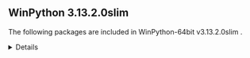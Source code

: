 ## WinPython 3.13.2.0slim

The following packages are included in WinPython-64bit v3.13.2.0slim .

<details>

### Tools

Name | Version | Description
-----|---------|------------


### Python packages

Name | Version | Description
-----|---------|------------
[Python](http://www.python.org/) | 3.13.2 | Python programming language with standard library
[absl_py](https://pypi.org/project/absl_py) | 2.0.0 | Abseil Python Common Libraries, see https://github.com/abseil/abseil-py.
[adbc_driver_manager](https://pypi.org/project/adbc_driver_manager) | 1.3.0 | A generic entrypoint for ADBC drivers.
[aiofiles](https://pypi.org/project/aiofiles) | 23.2.1 | File support for asyncio.
[aiohappyeyeballs](https://pypi.org/project/aiohappyeyeballs) | 2.4.4 | Happy Eyeballs for asyncio
[aiohttp](https://pypi.org/project/aiohttp) | 3.11.11 | Async http client/server framework (asyncio)
[aiosignal](https://pypi.org/project/aiosignal) | 1.3.1 | aiosignal: a list of registered asynchronous callbacks
[aiosqlite](https://pypi.org/project/aiosqlite) | 0.20.0 | asyncio bridge to the standard sqlite3 module
[alabaster](https://pypi.org/project/alabaster) | 0.7.16 | A light, configurable Sphinx theme
[alembic](https://pypi.org/project/alembic) | 1.13.1 | A database migration tool for SQLAlchemy.
[altair](https://pypi.org/project/altair) | 5.5.0 | Vega-Altair: A declarative statistical visualization library for Python.
[aniso8601](https://pypi.org/project/aniso8601) | 9.0.1 | A library for parsing ISO 8601 strings.
[annotated_types](https://pypi.org/project/annotated_types) | 0.6.0 | Reusable constraint types to use with typing.Annotated
[ansicolors](https://pypi.org/project/ansicolors) | 1.1.8 | ANSI colors for Python
[anthropic](https://pypi.org/project/anthropic) | 0.42.0 | The official Python library for the anthropic API
[anyio](https://pypi.org/project/anyio) | 4.7.0 | High level compatibility layer for multiple asynchronous event loop implementations
[anywidget](https://pypi.org/project/anywidget) | 0.9.12 | custom jupyter widgets made easy
[appdirs](https://pypi.org/project/appdirs) | 1.4.4 | A small Python module for determining appropriate platform-specific dirs, e.g. a "user data dir".
[argon2_cffi](https://pypi.org/project/argon2_cffi) | 23.1.0 | Argon2 for Python
[argon2_cffi_bindings](https://pypi.org/project/argon2_cffi_bindings) | 21.2.0 | Low-level CFFI bindings for Argon2
[array_api_compat](https://pypi.org/project/array_api_compat) | 1.10.0 | A wrapper around NumPy and other array libraries to make them compatible with the Array API standard
[arrow](https://pypi.org/project/arrow) | 1.3.0 | Better dates & times for Python
[asgi_csrf](https://pypi.org/project/asgi_csrf) | 0.9 | ASGI middleware for protecting against CSRF attacks
[asgiref](https://pypi.org/project/asgiref) | 3.8.1 | ASGI specs, helper code, and adapters
[asn1crypto](https://pypi.org/project/asn1crypto) | 1.5.1 | Fast ASN.1 parser and serializer with definitions for private keys, public keys, certificates, CRL, OCSP, CMS, PKCS#3, PKCS#7, PKCS#8, PKCS#12, 
[asteval](https://pypi.org/project/asteval) | 0.9.31 | Safe, minimalistic evaluator of python expression using ast module
[astroid](https://pypi.org/project/astroid) | 3.1.0 | An abstract syntax tree for Python with inference support.
[astropy](https://pypi.org/project/astropy) | 6.1.6 | Astronomy and astrophysics core library
[astropy_iers_data](https://pypi.org/project/astropy_iers_data) | 0.2024.12.23.0.33.24 | IERS Earth Rotation and Leap Second tables for the astropy core package
[asttokens](https://pypi.org/project/asttokens) | 2.4.1 | Annotate AST trees with source code positions
[async_lru](https://pypi.org/project/async_lru) | 2.0.4 | Simple LRU cache for asyncio
[atomicwrites](https://pypi.org/project/atomicwrites) | 1.4.0 | Atomic file writes.
[attrs](https://pypi.org/project/attrs) | 23.2.0 | Classes Without Boilerplate
[autopep8](https://pypi.org/project/autopep8) | 2.0.4 | A tool that automatically formats Python code to conform to the PEP 8 style guide
[azure_core](https://pypi.org/project/azure_core) | 1.30.2 | Microsoft Azure Core Library for Python
[azure_cosmos](https://pypi.org/project/azure_cosmos) | 4.7.0 | Microsoft Azure Cosmos Client Library for Python
[azure_identity](https://pypi.org/project/azure_identity) | 1.16.1 | Microsoft Azure Identity Library for Python
[babel](https://pypi.org/project/babel) | 2.16.0 | Internationalization utilities
[baresql](https://pypi.org/project/baresql) | 1.0.0 | playing SQL directly on Python datas
[bcrypt](https://pypi.org/project/bcrypt) | 4.0.1 | Modern password hashing for your software and your servers
[beautifulsoup4](https://pypi.org/project/beautifulsoup4) | 4.12.2 | Screen-scraping library
[binaryornot](https://pypi.org/project/binaryornot) | 0.4.4 | Ultra-lightweight pure Python package to check if a file is binary or text.
[black](https://pypi.org/project/black) | 24.10.0 | The uncompromising code formatter.
[bleach](https://pypi.org/project/bleach) | 6.1.0 | An easy safelist-based HTML-sanitizing tool.
[blinker](https://pypi.org/project/blinker) | 1.9.0 | Fast, simple object-to-object and broadcast signaling
[bokeh](https://pypi.org/project/bokeh) | 3.6.3 | Interactive plots and applications in the browser from Python
[branca](https://pypi.org/project/branca) | 0.8.0 | Generate complex HTML+JS pages with Python
[brotli](https://pypi.org/project/brotli) | 1.1.0 | Python bindings for the Brotli compression library
[build](https://pypi.org/project/build) | 1.2.2.post1 | A simple, correct Python build frontend
[cachetools](https://pypi.org/project/cachetools) | 5.4.0 | Extensible memoizing collections and decorators
[certifi](https://pypi.org/project/certifi) | 2024.6.2 | Python package for providing Mozilla's CA Bundle.
[cffi](https://pypi.org/project/cffi) | 1.17.1 | Foreign Function Interface for Python calling C code.
[chardet](https://pypi.org/project/chardet) | 5.2.0 | Universal encoding detector for Python 3
[charset_normalizer](https://pypi.org/project/charset_normalizer) | 3.4.0 | The Real First Universal Charset Detector. Open, modern and actively maintained alternative to Chardet.
[clarabel](https://pypi.org/project/clarabel) | 0.10.0 | Clarabel Conic Interior Point Solver for Rust / Python
[click](https://pypi.org/project/click) | 8.1.7 | Composable command line interface toolkit
[click_default_group](https://pypi.org/project/click_default_group) | 1.2.4 | click_default_group
[cloudpickle](https://pypi.org/project/cloudpickle) | 3.0.0 | Pickler class to extend the standard pickle.Pickler functionality
[cohere](https://pypi.org/project/cohere) | 5.13.12 | 
[colorama](https://pypi.org/project/colorama) | 0.4.6 | Cross-platform colored terminal text.
[colorcet](https://pypi.org/project/colorcet) | 3.1.0 | Collection of perceptually uniform colormaps
[colorlog](https://pypi.org/project/colorlog) | 6.8.2 | Add colours to the output of Python's logging module.
[comm](https://pypi.org/project/comm) | 0.2.2 | Jupyter Python Comm implementation, for usage in ipykernel, xeus-python etc.
[contourpy](https://pypi.org/project/contourpy) | 1.3.1 | Python library for calculating contours of 2D quadrilateral grids
[cookiecutter](https://pypi.org/project/cookiecutter) | 2.6.0 | A command-line utility that creates projects from project templates, e.g
[cryptography](https://pypi.org/project/cryptography) | 44.0.0 | cryptography is a package which provides cryptographic recipes and primitives to Python developers.
[cvxopt](https://pypi.org/project/cvxopt) | 1.3.2 | Convex optimization package
[cvxpy](https://pypi.org/project/cvxpy) | 1.6.0 | A domain-specific language for modeling convex optimization problems in Python.
[cycler](https://pypi.org/project/cycler) | 0.12.1 | Composable style cycles
[cython](https://pypi.org/project/cython) | 3.0.11 | The Cython compiler for writing C extensions in the Python language.
[cytoolz](https://pypi.org/project/cytoolz) | 1.0.1 | Cython implementation of Toolz: High performance functional utilities
[dask](https://pypi.org/project/dask) | 2024.12.1 | Parallel PyData with Task Scheduling
[dask_expr](https://pypi.org/project/dask_expr) | 1.1.21 | High Level Expressions for Dask 
[datasette](https://pypi.org/project/datasette) | 0.64.8 | An open source multi-tool for exploring and publishing data
[datasette_graphql](https://pypi.org/project/datasette_graphql) | 2.2 | Datasette plugin providing an automatic GraphQL API for your SQLite databases
[datashader](https://pypi.org/project/datashader) | 0.16.3 | Data visualization toolchain based on aggregating into a grid
[deap](https://pypi.org/project/deap) | 1.4.2 | Distributed Evolutionary Algorithms in Python
[debugpy](https://pypi.org/project/debugpy) | 1.8.0 | An implementation of the Debug Adapter Protocol for Python
[decorator](https://pypi.org/project/decorator) | 5.1.1 | Decorators for Humans
[defusedxml](https://pypi.org/project/defusedxml) | 0.7.1 | XML bomb protection for Python stdlib modules
[diff_match_patch](https://pypi.org/project/diff_match_patch) | 20230430 | Diff Match and Patch
[dill](https://pypi.org/project/dill) | 0.3.9 | serialize all of Python
[distributed](https://pypi.org/project/distributed) | 2024.12.1 | Distributed scheduler for Dask
[distro](https://pypi.org/project/distro) | 1.8.0 | Distro - an OS platform information API
[django](https://pypi.org/project/django) | 5.0.7 | A high-level Python web framework that encourages rapid development and clean, pragmatic design.
[dnspython](https://pypi.org/project/dnspython) | 2.6.1 | DNS toolkit
[docstring_to_markdown](https://pypi.org/project/docstring_to_markdown) | 0.13 | On the fly conversion of Python docstrings to markdown
[docutils](https://pypi.org/project/docutils) | 0.21.2 | Docutils -- Python Documentation Utilities
[duckdb](https://pypi.org/project/duckdb) | 1.2.0 | DuckDB in-process database
[entrypoints](https://pypi.org/project/entrypoints) | 0.4 | Discover and load entry points from installed packages.
[et_xmlfile](https://pypi.org/project/et_xmlfile) | 1.1.0 | An implementation of lxml.xmlfile for the standard library
[eval_type_backport](https://pypi.org/project/eval_type_backport) | 0.2.2 | Like `typing._eval_type`, but lets older Python versions use newer typing features.
[executing](https://pypi.org/project/executing) | 2.0.1 | Get the currently executing AST node of a frame, and other information
[faker](https://pypi.org/project/faker) | 33.3.1 | Faker is a Python package that generates fake data for you.
[fast_histogram](https://pypi.org/project/fast_histogram) | 0.14 | Fast simple 1D and 2D histograms
[fastapi](https://pypi.org/project/fastapi) | 0.115.6 | FastAPI framework, high performance, easy to learn, fast to code, ready for production
[fastavro](https://pypi.org/project/fastavro) | 1.10.0 | Fast read/write of AVRO files
[fastjsonschema](https://pypi.org/project/fastjsonschema) | 2.18.0 | Fastest Python implementation of JSON schema
[filelock](https://pypi.org/project/filelock) | 3.14.0 | A platform independent file lock.
[flake8](https://pypi.org/project/flake8) | 7.1.1 | the modular source code checker: pep8 pyflakes and co
[flask](https://pypi.org/project/flask) | 3.1.0 | A simple framework for building complex web applications.
[flit](https://pypi.org/project/flit) | 3.10.1 | A simple packaging tool for simple packages.
[flit_core](https://pypi.org/project/flit_core) | 3.10.1 | Distribution-building parts of Flit. See flit package for more information
[folium](https://pypi.org/project/folium) | 0.18.0 | Make beautiful maps with Leaflet.js & Python
[fonttools](https://pypi.org/project/fonttools) | 4.55.3 | Tools to manipulate font files
[fqdn](https://pypi.org/project/fqdn) | 1.5.1 | Validates fully-qualified domain names against RFC 1123, so that they are acceptable to modern bowsers
[frozenlist](https://pypi.org/project/frozenlist) | 1.5.0 | A list-like structure which implements collections.abc.MutableSequence
[fsspec](https://pypi.org/project/fsspec) | 2024.6.1 | File-system specification
[fuzzywuzzy](https://pypi.org/project/fuzzywuzzy) | 0.18.0 | Fuzzy string matching in python
[geographiclib](https://pypi.org/project/geographiclib) | 2.0 | The geodesic routines from GeographicLib
[geopandas](https://pypi.org/project/geopandas) | 1.0.1 | Geographic pandas extensions
[geopy](https://pypi.org/project/geopy) | 2.4.1 | Python Geocoding Toolbox
[gitdb](https://pypi.org/project/gitdb) | 4.0.10 | Git Object Database
[gitpython](https://pypi.org/project/gitpython) | 3.1.32 | GitPython is a Python library used to interact with Git repositories
[google_auth](https://pypi.org/project/google_auth) | 2.37.0 | Google Authentication Library
[graphene](https://pypi.org/project/graphene) | 3.3 | GraphQL Framework for Python
[graphql_core](https://pypi.org/project/graphql_core) | 3.2.3 | GraphQL implementation for Python, a port of GraphQL.js, the JavaScript reference implementation for GraphQL.
[graphql_relay](https://pypi.org/project/graphql_relay) | 3.2.0 | Relay library for graphql-core
[greenlet](https://pypi.org/project/greenlet) | 3.1.1 | Lightweight in-process concurrent programming
[griffe](https://pypi.org/project/griffe) | 1.5.5 | Signatures for entire Python programs
[groq](https://pypi.org/project/groq) | 0.13.1 | The official Python library for the groq API
[guidata](https://pypi.org/project/guidata) | 3.7.1 | Automatic GUI generation for easy dataset editing and display
[h11](https://pypi.org/project/h11) | 0.14.0 | A pure-Python, bring-your-own-I/O implementation of HTTP/1.1
[h2](https://pypi.org/project/h2) | 4.1.0 | HTTP/2 State-Machine based protocol implementation
[h5py](https://pypi.org/project/h5py) | 3.12.1 | Read and write HDF5 files from Python
[hatchling](https://pypi.org/project/hatchling) | 1.27.0 | Modern, extensible Python build backend
[holoviews](https://pypi.org/project/holoviews) | 1.20.0 | A high-level plotting API for the PyData ecosystem built on HoloViews.
[hpack](https://pypi.org/project/hpack) | 4.0.0 | Pure-Python HPACK header compression
[html5lib](https://pypi.org/project/html5lib) | 1.1 | HTML parser based on the WHATWG HTML specification
[httpcore](https://pypi.org/project/httpcore) | 1.0.5 | A minimal low-level HTTP client.
[httpie](https://pypi.org/project/httpie) | 3.2.4 | HTTPie: modern, user-friendly command-line HTTP client for the API era.
[httpx](https://pypi.org/project/httpx) | 0.27.2 | The next generation HTTP client.
[httpx_sse](https://pypi.org/project/httpx_sse) | 0.4.0 | Consume Server-Sent Event (SSE) messages with HTTPX.
[huggingface_hub](https://pypi.org/project/huggingface_hub) | 0.28.1 | Client library to download and publish models, datasets and other repos on the huggingface.co hub
[hupper](https://pypi.org/project/hupper) | 1.12 | Integrated process monitor for developing and reloading daemons.
[hvplot](https://pypi.org/project/hvplot) | 0.11.2 | A high-level plotting API for the PyData ecosystem built on HoloViews.
[hypercorn](https://pypi.org/project/hypercorn) | 0.16.0 | A ASGI Server based on Hyper libraries and inspired by Gunicorn
[hyperframe](https://pypi.org/project/hyperframe) | 6.0.1 | HTTP/2 framing layer for Python
[hypothesis](https://pypi.org/project/hypothesis) | 6.122.3 | A library for property-based testing
[idna](https://pypi.org/project/idna) | 3.7 | Internationalized Domain Names in Applications (IDNA)
[imageio](https://pypi.org/project/imageio) | 2.33.1 | Library for reading and writing a wide range of image, video, scientific, and volumetric data formats.
[imagesize](https://pypi.org/project/imagesize) | 1.4.1 | Getting image size from png/jpeg/jpeg2000/gif file
[imbalanced_learn](https://pypi.org/project/imbalanced_learn) | 0.13.0 | Toolbox for imbalanced dataset in machine learning
[importlib_metadata](https://pypi.org/project/importlib_metadata) | 7.1.0 | Read metadata from Python packages
[inflection](https://pypi.org/project/inflection) | 0.5.1 | A port of Ruby on Rails inflector to Python
[iniconfig](https://pypi.org/project/iniconfig) | 2.0.0 | brain-dead simple config-ini parsing
[intervaltree](https://pypi.org/project/intervaltree) | 3.0.2 | Editable interval tree data structure for Python 2 and 3
[ipycanvas](https://pypi.org/project/ipycanvas) | 0.13.3 | Interactive widgets library exposing the browser's Canvas API
[ipykernel](https://pypi.org/project/ipykernel) | 6.29.5 | IPython Kernel for Jupyter
[ipyleaflet](https://pypi.org/project/ipyleaflet) | 0.19.2 | A Jupyter widget for dynamic Leaflet maps
[ipympl](https://pypi.org/project/ipympl) | 0.9.6 | Matplotlib Jupyter Extension
[ipython](https://pypi.org/project/ipython) | 8.32.0 | IPython: Productive Interactive Computing
[ipython_genutils](https://pypi.org/project/ipython_genutils) | 0.2.0 | Vestigial utilities from IPython
[ipython_sql](https://pypi.org/project/ipython_sql) | 0.5.0 | RDBMS access via IPython
[ipywidgets](https://pypi.org/project/ipywidgets) | 8.1.5 | Jupyter interactive widgets
[isoduration](https://pypi.org/project/isoduration) | 20.11.0 | Operations with ISO 8601 durations
[isort](https://pypi.org/project/isort) | 5.13.2 | A Python utility / library to sort Python imports.
[itsdangerous](https://pypi.org/project/itsdangerous) | 2.2.0 | Safely pass data to untrusted environments and back.
[janus](https://pypi.org/project/janus) | 2.0.0 | Mixed sync-async queue to interoperate between asyncio tasks and classic threads
[jaraco_classes](https://pypi.org/project/jaraco_classes) | 3.4.0 | Utility functions for Python class constructs
[jaraco_context](https://pypi.org/project/jaraco_context) | 6.0.1 | Useful decorators and context managers
[jaraco_functools](https://pypi.org/project/jaraco_functools) | 4.1.0 | Functools like those found in stdlib
[jedi](https://pypi.org/project/jedi) | 0.19.2 | An autocompletion tool for Python that can be used for text editors.
[jellyfish](https://pypi.org/project/jellyfish) | 1.1.3 | Approximate and phonetic matching of strings.
[jinja2](https://pypi.org/project/jinja2) | 3.1.2 | A very fast and expressive template engine.
[jiter](https://pypi.org/project/jiter) | 0.8.2 | Fast iterable JSON parser.
[joblib](https://pypi.org/project/joblib) | 1.4.2 | Lightweight pipelining with Python functions
[json5](https://pypi.org/project/json5) | 0.9.14 | A Python implementation of the JSON5 data format.
[jsonpatch](https://pypi.org/project/jsonpatch) | 1.33 | Apply JSON-Patches (RFC 6902) 
[jsonpath_python](https://pypi.org/project/jsonpath_python) | 1.0.6 | A more powerful JSONPath implementation in modern python
[jsonpointer](https://pypi.org/project/jsonpointer) | 2.4 | Identify specific nodes in a JSON document (RFC 6901) 
[jsonschema](https://pypi.org/project/jsonschema) | 4.19.2 | An implementation of JSON Schema validation for Python
[jsonschema_specifications](https://pypi.org/project/jsonschema_specifications) | 2023.12.1 | The JSON Schema meta-schemas and vocabularies, exposed as a Registry
[julia](https://pypi.org/project/julia) | 0.6.2 | Julia/Python bridge with IPython support.
[jupyter](https://pypi.org/project/jupyter) | 1.1.1 | Jupyter metapackage. Install all the Jupyter components in one go.
[jupyter_bokeh](https://pypi.org/project/jupyter_bokeh) | 4.0.5 | A Jupyter extension for rendering Bokeh content.
[jupyter_client](https://pypi.org/project/jupyter_client) | 8.6.2 | Jupyter protocol implementation and client libraries
[jupyter_console](https://pypi.org/project/jupyter_console) | 6.6.3 | Jupyter terminal console
[jupyter_core](https://pypi.org/project/jupyter_core) | 5.7.2 | Jupyter core package. A base package on which Jupyter projects rely.
[jupyter_events](https://pypi.org/project/jupyter_events) | 0.10.0 | Jupyter Event System library
[jupyter_leaflet](https://pypi.org/project/jupyter_leaflet) | 0.19.2 | ipyleaflet extensions for JupyterLab and Jupyter Notebook
[jupyter_lsp](https://pypi.org/project/jupyter_lsp) | 2.2.5 | Multi-Language Server WebSocket proxy for Jupyter Notebook/Lab server
[jupyter_server](https://pypi.org/project/jupyter_server) | 2.14.2 | The backend—i.e. core services, APIs, and REST endpoints—to Jupyter web applications.
[jupyter_server_terminals](https://pypi.org/project/jupyter_server_terminals) | 0.5.3 | A Jupyter Server Extension Providing Terminals.
[jupyterlab](https://pypi.org/project/jupyterlab) | 4.3.5 | JupyterLab computational environment
[jupyterlab_pygments](https://pypi.org/project/jupyterlab_pygments) | 0.3.0 | Pygments theme using JupyterLab CSS variables
[jupyterlab_server](https://pypi.org/project/jupyterlab_server) | 2.27.3 | A set of server components for JupyterLab and JupyterLab like applications.
[jupyterlab_widgets](https://pypi.org/project/jupyterlab_widgets) | 3.0.13 | Jupyter interactive widgets for JupyterLab
[keras](https://pypi.org/project/keras) | 3.8.0 | Multi-backend Keras
[keyring](https://pypi.org/project/keyring) | 25.6.0 | Store and access your passwords safely.
[kiwisolver](https://pypi.org/project/kiwisolver) | 1.4.8 | A fast implementation of the Cassowary constraint solver
[langchain](https://pypi.org/project/langchain) | 0.3.18 | Building applications with LLMs through composability
[langchain_core](https://pypi.org/project/langchain_core) | 0.3.34 | Building applications with LLMs through composability
[langchain_text_splitters](https://pypi.org/project/langchain_text_splitters) | 0.3.6 | LangChain text splitting utilities
[langsmith](https://pypi.org/project/langsmith) | 0.2.11 | Client library to connect to the LangSmith LLM Tracing and Evaluation Platform.
[lazy_loader](https://pypi.org/project/lazy_loader) | 0.4 | Makes it easy to load subpackages and functions on demand.
[linkify_it_py](https://pypi.org/project/linkify_it_py) | 2.0.2 | Links recognition library with FULL unicode support.
[llvmlite](https://pypi.org/project/llvmlite) | 0.44.0 | lightweight wrapper around basic LLVM functionality
[lmfit](https://pypi.org/project/lmfit) | 1.3.1 | Least-Squares Minimization with Bounds and Constraints
[locket](https://pypi.org/project/locket) | 1.0.0 | File-based locks for Python on Linux and Windows
[logfire_api](https://pypi.org/project/logfire_api) | 3.5.3 | Shim for the Logfire SDK which does nothing unless Logfire is installed
[lxml](https://pypi.org/project/lxml) | 5.3.0 | Powerful and Pythonic XML processing library combining libxml2/libxslt with the ElementTree API.
[mako](https://pypi.org/project/mako) | 1.3.5 | A super-fast templating language that borrows the best ideas from the existing templating languages.
[markdown](https://pypi.org/project/markdown) | 3.5.1 | Python implementation of John Gruber's Markdown.
[markdown_it_py](https://pypi.org/project/markdown_it_py) | 2.2.0 | Python port of markdown-it. Markdown parsing, done right!
[markupsafe](https://pypi.org/project/markupsafe) | 3.0.2 | Safely add untrusted strings to HTML/XML markup.
[matplotlib](https://pypi.org/project/matplotlib) | 3.10.0 | Python plotting package
[matplotlib_inline](https://pypi.org/project/matplotlib_inline) | 0.1.7 | Inline Matplotlib backend for Jupyter
[maturin](https://pypi.org/project/maturin) | 1.8.1 | Build and publish crates with pyo3, cffi and uniffi bindings as well as rust binaries as python packages
[mccabe](https://pypi.org/project/mccabe) | 0.7.0 | McCabe checker, plugin for flake8
[mdit_py_plugins](https://pypi.org/project/mdit_py_plugins) | 0.3.5 | Collection of plugins for markdown-it-py
[mdurl](https://pypi.org/project/mdurl) | 0.1.2 | Markdown URL utilities
[mercantile](https://pypi.org/project/mercantile) | 1.2.1 | Web mercator XYZ tile utilities
[mergedeep](https://pypi.org/project/mergedeep) | 1.3.4 | A deep merge function for 🐍.
[missingno](https://pypi.org/project/missingno) | 0.5.1 | Missing data visualization module for Python.
[mistralai](https://pypi.org/project/mistralai) | 1.2.5 | Python Client SDK for the Mistral AI API.
[mistune](https://pypi.org/project/mistune) | 2.0.5 | A sane Markdown parser with useful plugins and renderers
[mizani](https://pypi.org/project/mizani) | 0.11.4 | Scales for Python
[ml_dtypes](https://pypi.org/project/ml_dtypes) | 0.5.0 | 
[mlxtend](https://pypi.org/project/mlxtend) | 0.23.3 | Machine Learning Library Extensions
[more_itertools](https://pypi.org/project/more_itertools) | 10.2.0 | More routines for operating on iterables, beyond itertools
[mpl_scatter_density](https://pypi.org/project/mpl_scatter_density) | 0.7 | Matplotlib helpers to make density scatter plots
[mpld3](https://pypi.org/project/mpld3) | 0.5.8 | D3 Viewer for Matplotlib
[mpmath](https://pypi.org/project/mpmath) | 1.3.0 | Python library for arbitrary-precision floating-point arithmetic
[msal](https://pypi.org/project/msal) | 1.30.0 | The Microsoft Authentication Library (MSAL) for Python library enables your app to access the Microsoft Cloud by supporting authentication of us
[msal_extensions](https://pypi.org/project/msal_extensions) | 1.2.0 | Microsoft Authentication Library extensions (MSAL EX) provides a persistence API that can save your data on disk, encrypted on Windows, macOS an
[msgpack](https://pypi.org/project/msgpack) | 1.1.0 | MessagePack serializer
[multidict](https://pypi.org/project/multidict) | 6.1.0 | multidict implementation
[multipledispatch](https://pypi.org/project/multipledispatch) | 1.0.0 | Multiple dispatch
[mutagen](https://pypi.org/project/mutagen) | 1.47.0 | read and write audio tags for many formats
[mypy](https://pypi.org/project/mypy) | 1.14.0 | Optional static typing for Python
[mypy_extensions](https://pypi.org/project/mypy_extensions) | 1.0.0 | Type system extensions for programs checked with the mypy type checker.
[mysql_connector_python](https://pypi.org/project/mysql_connector_python) | 8.0.21 | MySQL driver written in Python
[namex](https://pypi.org/project/namex) | 0.0.8 | A simple utility to separate the implementation of your Python package and its public API surface.
[narwhals](https://pypi.org/project/narwhals) | 1.21.1 | Extremely lightweight compatibility layer between dataframe libraries
[nbclient](https://pypi.org/project/nbclient) | 0.10.0 | A client library for executing notebooks. Formerly nbconvert's ExecutePreprocessor.
[nbconvert](https://pypi.org/project/nbconvert) | 7.16.1 | Converting Jupyter Notebooks (.ipynb files) to other formats
[nbformat](https://pypi.org/project/nbformat) | 5.10.4 | The Jupyter Notebook format
[nest_asyncio](https://pypi.org/project/nest_asyncio) | 1.6.0 | Patch asyncio to allow nested event loops
[networkx](https://pypi.org/project/networkx) | 3.4.2 | Python package for creating and manipulating graphs and networks
[nh3](https://pypi.org/project/nh3) | 0.2.18 | Python bindings to the ammonia HTML sanitization library.
[nltk](https://pypi.org/project/nltk) | 3.9.1 | Natural Language Toolkit
[notebook](https://pypi.org/project/notebook) | 7.3.1 | Jupyter Notebook - A web-based notebook environment for interactive computing
[notebook_shim](https://pypi.org/project/notebook_shim) | 0.2.4 | A shim layer for notebook traits and config
[numba](https://pypi.org/project/numba) | 0.61.0 | compiling Python code using LLVM
[numpy](https://pypi.org/project/numpy) | 2.1.3 | Fundamental package for array computing in Python
[numpydoc](https://pypi.org/project/numpydoc) | 1.6.0 | Sphinx extension to support docstrings in Numpy format
[openai](https://pypi.org/project/openai) | 1.61.1 | The official Python library for the openai API
[opencv_python](https://pypi.org/project/opencv_python) | 4.10.0.84 | Wrapper package for OpenCV python bindings.
[openpyxl](https://pypi.org/project/openpyxl) | 3.1.2 | A Python library to read/write Excel 2010 xlsx/xlsm files
[optree](https://pypi.org/project/optree) | 0.13.1 | Optimized PyTree Utilities.
[optuna](https://pypi.org/project/optuna) | 3.6.1 | A hyperparameter optimization framework
[orjson](https://pypi.org/project/orjson) | 3.10.12 | Fast, correct Python JSON library supporting dataclasses, datetimes, and numpy
[osqp](https://pypi.org/project/osqp) | 0.6.7.post3 | OSQP: The Operator Splitting QP Solver
[outcome](https://pypi.org/project/outcome) | 1.3.0.post0 | Capture the outcome of Python function calls.
[overrides](https://pypi.org/project/overrides) | 7.7.0 | A decorator to automatically detect mismatch when overriding a method.
[packaging](https://pypi.org/project/packaging) | 24.2 | Core utilities for Python packages
[pandas](https://pypi.org/project/pandas) | 2.2.3 | Powerful data structures for data analysis, time series, and statistics
[pandocfilters](https://pypi.org/project/pandocfilters) | 1.5.0 | Utilities for writing pandoc filters in python
[panel](https://pypi.org/project/panel) | 1.6.0 | The powerful data exploration & web app framework for Python.
[papermill](https://pypi.org/project/papermill) | 2.6.0 | Parameterize and run Jupyter and nteract Notebooks
[param](https://pypi.org/project/param) | 2.1.1 | Make your Python code clearer and more reliable by declaring Parameters.
[paramiko](https://pypi.org/project/paramiko) | 2.8.0 | SSH2 protocol library
[parso](https://pypi.org/project/parso) | 0.8.4 | A Python Parser
[partd](https://pypi.org/project/partd) | 1.4.0 | Appendable key-value storage
[pathspec](https://pypi.org/project/pathspec) | 0.11.0 | Utility library for gitignore style pattern matching of file paths.
[patsy](https://pypi.org/project/patsy) | 0.5.6 | A Python package for describing statistical models and for building design matrices.
[pep8](https://pypi.org/project/pep8) | 1.7.1 | Python style guide checker
[pexpect](https://pypi.org/project/pexpect) | 4.8.0 | Pexpect allows easy control of interactive console applications.
[pg8000](https://pypi.org/project/pg8000) | 1.23.0 | PostgreSQL interface library
[pickleshare](https://pypi.org/project/pickleshare) | 0.7.5 | Tiny 'shelve'-like database with concurrency support
[pillow](https://pypi.org/project/pillow) | 11.1.0 | Python Imaging Library (Fork)
[pint](https://pypi.org/project/pint) | 0.23 | Physical quantities module
[pip](https://pypi.org/project/pip) | 24.3.1 | The PyPA recommended tool for installing Python packages.
[pkginfo](https://pypi.org/project/pkginfo) | 1.11.2 | Query metadata from sdists / bdists / installed packages.
[platformdirs](https://pypi.org/project/platformdirs) | 4.2.2 | A small Python package for determining appropriate platform-specific dirs, e.g. a `user data dir`.
[plotly](https://pypi.org/project/plotly) | 5.24.1 | An open-source, interactive data visualization library for Python
[plotnine](https://pypi.org/project/plotnine) | 0.13.6 | A Grammar of Graphics for Python
[plotpy](https://pypi.org/project/plotpy) | 2.7.2 | Curve and image plotting tools for Python/Qt applications
[pluggy](https://pypi.org/project/pluggy) | 1.5.0 | plugin and hook calling mechanisms for python
[ply](https://pypi.org/project/ply) | 3.11 | Python Lex & Yacc
[polars](https://pypi.org/project/polars) | 1.22.0 | Blazingly fast DataFrame library
[portalocker](https://pypi.org/project/portalocker) | 2.7.0 | Wraps the portalocker recipe for easy usage
[prettytable](https://pypi.org/project/prettytable) | 3.3.0 | A simple Python library for easily displaying tabular data in a visually appealing ASCII table format
[prince](https://pypi.org/project/prince) | 0.15.0 | Factor analysis in Python: PCA, CA, MCA, MFA, FAMD, GPA
[priority](https://pypi.org/project/priority) | 2.0.0 | A pure-Python implementation of the HTTP/2 priority tree
[prometheus_client](https://pypi.org/project/prometheus_client) | 0.18.0 | Python client for the Prometheus monitoring system.
[prompt_toolkit](https://pypi.org/project/prompt_toolkit) | 3.0.48 | Library for building powerful interactive command lines in Python
[propcache](https://pypi.org/project/propcache) | 0.2.1 | Accelerated property cache
[protobuf](https://pypi.org/project/protobuf) | 5.27.3 | 
[psutil](https://pypi.org/project/psutil) | 5.9.8 | Cross-platform lib for process and system monitoring in Python.
[psygnal](https://pypi.org/project/psygnal) | 0.11.1 | Fast python callback/event system modeled after Qt Signals
[ptpython](https://pypi.org/project/ptpython) | 3.0.29 | Python REPL build on top of prompt_toolkit
[ptyprocess](https://pypi.org/project/ptyprocess) | 0.7.0 | Run a subprocess in a pseudo terminal
[pure_eval](https://pypi.org/project/pure_eval) | 0.2.2 | Safely evaluate AST nodes without side effects
[pyarrow](https://pypi.org/project/pyarrow) | 19.0.0 | Python library for Apache Arrow
[pyasn1](https://pypi.org/project/pyasn1) | 0.4.8 | ASN.1 types and codecs
[pyasn1_modules](https://pypi.org/project/pyasn1_modules) | 0.2.8 | A collection of ASN.1-based protocols modules.
[pybind11](https://pypi.org/project/pybind11) | 2.13.6 | Seamless operability between C++11 and Python
[pycodestyle](https://pypi.org/project/pycodestyle) | 2.12.0 | Python style guide checker
[pycparser](https://pypi.org/project/pycparser) | 2.22 | C parser in Python
[pycryptodomex](https://pypi.org/project/pycryptodomex) | 3.20.0 | Cryptographic library for Python
[pyct](https://pypi.org/project/pyct) | 0.5.0 | Python package common tasks for users (e.g. copy examples, fetch data, ...)
[pydantic](https://pypi.org/project/pydantic) | 2.10.6 | Data validation using Python type hints
[pydantic_ai](https://pypi.org/project/pydantic_ai) | 0.0.24 | Agent Framework / shim to use Pydantic with LLMs
[pydantic_ai_slim](https://pypi.org/project/pydantic_ai_slim) | 0.0.24 | Agent Framework / shim to use Pydantic with LLMs, slim package
[pydantic_core](https://pypi.org/project/pydantic_core) | 2.27.2 | Core functionality for Pydantic validation and serialization
[pydantic_graph](https://pypi.org/project/pydantic_graph) | 0.0.24 | Graph and state machine library
[pydeck](https://pypi.org/project/pydeck) | 0.9.1 | Widget for deck.gl maps
[pydocstyle](https://pypi.org/project/pydocstyle) | 6.3.0 | Python docstring style checker
[pydub](https://pypi.org/project/pydub) | 0.25.1 | Manipulate audio with an simple and easy high level interface
[pyerfa](https://pypi.org/project/pyerfa) | 2.0.1.4 | Python bindings for ERFA
[pyflakes](https://pypi.org/project/pyflakes) | 3.2.0 | passive checker of Python programs
[pygments](https://pypi.org/project/pygments) | 2.19.1 | Pygments is a syntax highlighting package written in Python.
[pyjwt](https://pypi.org/project/pyjwt) | 2.8.0 | JSON Web Token implementation in Python
[pylint](https://pypi.org/project/pylint) | 3.1.0 | python code static checker
[pylint_venv](https://pypi.org/project/pylint_venv) | 3.0.3 | pylint-venv provides a Pylint init-hook to use the same Pylint installation with different virtual environments.
[pyls_spyder](https://pypi.org/project/pyls_spyder) | 0.4.0 | Spyder extensions for the python-lsp-server
[pymongo](https://pypi.org/project/pymongo) | 4.10.1 | Python driver for MongoDB <http://www.mongodb.org>
[pympler](https://pypi.org/project/pympler) | 1.0.1 | A development tool to measure, monitor and analyze the memory behavior of Python objects.
[pynacl](https://pypi.org/project/pynacl) | 1.5.0 | Python binding to the Networking and Cryptography (NaCl) library
[pynndescent](https://pypi.org/project/pynndescent) | 0.5.12 | Nearest Neighbor Descent
[pyodbc](https://pypi.org/project/pyodbc) | 5.2.0 | DB API module for ODBC
[pyogrio](https://pypi.org/project/pyogrio) | 0.10.0 | Vectorized spatial vector file format I/O using GDAL/OGR
[pyomo](https://pypi.org/project/pyomo) | 6.8.2 | Pyomo: Python Optimization Modeling Objects
[pypandoc](https://pypi.org/project/pypandoc) | 1.5 | Thin wrapper for pandoc.
[pyparsing](https://pypi.org/project/pyparsing) | 3.2.1 | pyparsing module - Classes and methods to define and execute parsing grammars
[pypdf](https://pypi.org/project/pypdf) | 5.1.0 | A pure-python PDF library capable of splitting, merging, cropping, and transforming PDF files
[pyproj](https://pypi.org/project/pyproj) | 3.7.0 | Python interface to PROJ (cartographic projections and coordinate transformations library)
[pyproject_hooks](https://pypi.org/project/pyproject_hooks) | 1.1.0 | Wrappers to call pyproject.toml-based build backend hooks.
[pyqt5](https://pypi.org/project/pyqt5) | 5.15.10 | Python bindings for the Qt cross platform application toolkit
[pyqt5_qt5](https://pypi.org/project/pyqt5_qt5) | 5.15.2 | The subset of a Qt installation needed by PyQt5.
[pyqt5_sip](https://pypi.org/project/pyqt5_sip) | 12.16.1 | The sip module support for PyQt5
[pyqtgraph](https://pypi.org/project/pyqtgraph) | 0.13.7 | Scientific Graphics and GUI Library for Python
[pyqtwebengine](https://pypi.org/project/pyqtwebengine) | 5.15.6 | Python bindings for the Qt WebEngine framework
[pyqtwebengine_qt5](https://pypi.org/project/pyqtwebengine_qt5) | 5.15.2 | The subset of a Qt installation needed by PyQtWebEngine.
[pyserial](https://pypi.org/project/pyserial) | 3.5 | Python Serial Port Extension
[pysocks](https://pypi.org/project/pysocks) | 1.7.1 | A Python SOCKS client module. See https://github.com/Anorov/PySocks for more information.
[pyspnego](https://pypi.org/project/pyspnego) | 0.11.2 | Windows Negotiate Authentication Client and Server
[pytest](https://pypi.org/project/pytest) | 8.2.2 | pytest: simple powerful testing with Python
[python_barcode](https://pypi.org/project/python_barcode) | 0.15.1 | Create standard barcodes with Python. No external modules needed. (optional Pillow support included).
[python_dateutil](https://pypi.org/project/python_dateutil) | 2.8.2 | Extensions to the standard Python datetime module
[python_dotenv](https://pypi.org/project/python_dotenv) | 1.0.1 | Read key-value pairs from a .env file and set them as environment variables
[python_json_logger](https://pypi.org/project/python_json_logger) | 2.0.7 | A python library adding a json log formatter
[python_lsp_black](https://pypi.org/project/python_lsp_black) | 2.0.0 | Black plugin for the Python LSP Server
[python_lsp_jsonrpc](https://pypi.org/project/python_lsp_jsonrpc) | 1.1.2 | JSON RPC 2.0 server library
[python_lsp_server](https://pypi.org/project/python_lsp_server) | 1.12.0 | Python Language Server for the Language Server Protocol
[python_multipart](https://pypi.org/project/python_multipart) | 0.0.9 | A streaming multipart parser for Python
[python_slugify](https://pypi.org/project/python_slugify) | 8.0.4 | A Python slugify application that also handles Unicode
[pythonqwt](https://pypi.org/project/pythonqwt) | 0.14.4 | Qt plotting widgets for Python
[pytoolconfig](https://pypi.org/project/pytoolconfig) | 1.3.1 | Python tool configuration
[pytz](https://pypi.org/project/pytz) | 2024.1 | World timezone definitions, modern and historical
[pyusb](https://pypi.org/project/pyusb) | 1.3.1 | Easy USB access for Python
[pyviz_comms](https://pypi.org/project/pyviz_comms) | 3.0.3 | A JupyterLab extension for rendering HoloViz content.
[pywavelets](https://pypi.org/project/pywavelets) | 1.8.0 | PyWavelets, wavelet transform module
[pywin32](https://pypi.org/project/pywin32) | 308 | Python for Window Extensions
[pywin32_ctypes](https://pypi.org/project/pywin32_ctypes) | 0.2.2 | A (partial) reimplementation of pywin32 using ctypes/cffi
[pywinpty](https://pypi.org/project/pywinpty) | 2.0.14 | Pseudo terminal support for Windows from Python.
[pyyaml](https://pypi.org/project/pyyaml) | 6.0.2 | YAML parser and emitter for Python
[pyzmq](https://pypi.org/project/pyzmq) | 26.2.0 | Python bindings for 0MQ
[qdarkstyle](https://pypi.org/project/qdarkstyle) | 3.2.3 | The most complete dark/light style sheet for C++/Python and Qt applications
[qdldl](https://pypi.org/project/qdldl) | 0.1.7.post5 | QDLDL, a free LDL factorization routine.
[qrcode](https://pypi.org/project/qrcode) | 8.0 | QR Code image generator
[qstylizer](https://pypi.org/project/qstylizer) | 0.2.2 | Stylesheet Generator for PyQt{4-5}/PySide{1-2}
[qtawesome](https://pypi.org/project/qtawesome) | 1.3.1 | FontAwesome icons in PyQt and PySide applications
[qtconsole](https://pypi.org/project/qtconsole) | 5.5.2 | Jupyter Qt console
[qtpy](https://pypi.org/project/qtpy) | 2.4.1 | Provides an abstraction layer on top of the various Qt bindings (PyQt5/6 and PySide2/6).
[quantecon](https://pypi.org/project/quantecon) | 0.7.2 | Import the main names to top level.
[quart](https://pypi.org/project/quart) | 0.19.4 | A Python ASGI web microframework with the same API as Flask
[rapidfuzz](https://pypi.org/project/rapidfuzz) | 3.9.6 | rapid fuzzy string matching
[readme_renderer](https://pypi.org/project/readme_renderer) | 44.0 | readme_renderer is a library for rendering readme descriptions for Warehouse
[redis](https://pypi.org/project/redis) | 5.0.8 | Python client for Redis database and key-value store
[referencing](https://pypi.org/project/referencing) | 0.35.1 | JSON Referencing + Python
[regex](https://pypi.org/project/regex) | 2024.11.6 | Alternative regular expression module, to replace re.
[reportlab](https://pypi.org/project/reportlab) | 4.2.5 | The Reportlab Toolkit
[requests](https://pypi.org/project/requests) | 2.32.3 | Python HTTP for Humans.
[requests_ntlm](https://pypi.org/project/requests_ntlm) | 1.3.0 | This package allows for HTTP NTLM authentication using the requests library.
[requests_toolbelt](https://pypi.org/project/requests_toolbelt) | 1.0.0 | A utility belt for advanced users of python-requests
[rfc3339_validator](https://pypi.org/project/rfc3339_validator) | 0.1.4 | A pure python RFC3339 validator
[rfc3986](https://pypi.org/project/rfc3986) | 2.0.0 | Validating URI References per RFC 3986
[rfc3986_validator](https://pypi.org/project/rfc3986_validator) | 0.1.1 | Pure python rfc3986 validator
[rich](https://pypi.org/project/rich) | 13.9.4 | Render rich text, tables, progress bars, syntax highlighting, markdown and more to the terminal
[rope](https://pypi.org/project/rope) | 1.12.0 | a python refactoring library...
[rpds_py](https://pypi.org/project/rpds_py) | 0.22.3 | Python bindings to Rust's persistent data structures (rpds)
[rsa](https://pypi.org/project/rsa) | 4.7.2 | Pure-Python RSA implementation
[rtree](https://pypi.org/project/rtree) | 1.1.0 | R-Tree spatial index for Python GIS
[rx](https://pypi.org/project/rx) | 3.1.1 | Reactive Extensions (Rx) for Python
[scikit_image](https://pypi.org/project/scikit_image) | 0.25.0 | Image processing in Python
[scikit_learn](https://pypi.org/project/scikit_learn) | 1.6.1 | A set of python modules for machine learning and data mining
[scipy](https://pypi.org/project/scipy) | 1.15.1 | Fundamental algorithms for scientific computing in Python
[scramp](https://pypi.org/project/scramp) | 1.4.5 | An implementation of the SCRAM protocol.
[scs](https://pypi.org/project/scs) | 3.2.7.post2 | Splitting conic solver
[seaborn](https://pypi.org/project/seaborn) | 0.13.2 | Statistical data visualization
[send2trash](https://pypi.org/project/send2trash) | 1.8.2 | Send file to trash natively under Mac OS X, Windows and Linux
[setuptools](https://pypi.org/project/setuptools) | 75.6.0 | Easily download, build, install, upgrade, and uninstall Python packages
[shapely](https://pypi.org/project/shapely) | 2.0.6 | Manipulation and analysis of geometric objects
[simplejson](https://pypi.org/project/simplejson) | 3.19.3 | Simple, fast, extensible JSON encoder/decoder for Python
[simpy](https://pypi.org/project/simpy) | 4.0.1 | Event discrete, process based simulation for Python.
[six](https://pypi.org/project/six) | 1.16.0 | Python 2 and 3 compatibility utilities
[sklearn_compat](https://pypi.org/project/sklearn_compat) | 0.1.3 | Ease support for compatible scikit-learn estimators across versions
[smmap](https://pypi.org/project/smmap) | 5.0.0 | A pure Python implementation of a sliding window memory map manager
[sniffio](https://pypi.org/project/sniffio) | 1.3.0 | Sniff out which async library your code is running under
[snowballstemmer](https://pypi.org/project/snowballstemmer) | 2.2.0 | This package provides 29 stemmers for 28 languages generated from Snowball algorithms.
[sortedcontainers](https://pypi.org/project/sortedcontainers) | 2.4.0 | Sorted Containers -- Sorted List, Sorted Dict, Sorted Set
[sounddevice](https://pypi.org/project/sounddevice) | 0.5.1 | Play and Record Sound with Python
[soupsieve](https://pypi.org/project/soupsieve) | 2.6 | A modern CSS selector implementation for Beautiful Soup.
[sphinx](https://pypi.org/project/sphinx) | 7.3.7 | Python documentation generator
[sphinx_rtd_theme](https://pypi.org/project/sphinx_rtd_theme) | 3.0.2 | Read the Docs theme for Sphinx
[sphinxcontrib_applehelp](https://pypi.org/project/sphinxcontrib_applehelp) | 2.0.0 | sphinxcontrib-applehelp is a Sphinx extension which outputs Apple help books
[sphinxcontrib_devhelp](https://pypi.org/project/sphinxcontrib_devhelp) | 2.0.0 | sphinxcontrib-devhelp is a sphinx extension which outputs Devhelp documents
[sphinxcontrib_htmlhelp](https://pypi.org/project/sphinxcontrib_htmlhelp) | 2.1.0 | sphinxcontrib-htmlhelp is a sphinx extension which renders HTML help files
[sphinxcontrib_jquery](https://pypi.org/project/sphinxcontrib_jquery) | 4.1 | Extension to include jQuery on newer Sphinx releases
[sphinxcontrib_jsmath](https://pypi.org/project/sphinxcontrib_jsmath) | 1.0.1 | A sphinx extension which renders display math in HTML via JavaScript
[sphinxcontrib_qthelp](https://pypi.org/project/sphinxcontrib_qthelp) | 2.0.0 | sphinxcontrib-qthelp is a sphinx extension which outputs QtHelp documents
[sphinxcontrib_serializinghtml](https://pypi.org/project/sphinxcontrib_serializinghtml) | 2.0.0 | sphinxcontrib-serializinghtml is a sphinx extension which outputs "serialized" HTML files (json and pickle)
[spyder](https://pypi.org/project/spyder) | 5.5.6 | The Scientific Python Development Environment
[spyder_kernels](https://pypi.org/project/spyder_kernels) | 2.5.2 | Jupyter kernels for Spyder's console
[sqlalchemy](https://pypi.org/project/sqlalchemy) | 2.0.35 | Database Abstraction Library
[sqlite_bro](https://pypi.org/project/sqlite_bro) | 0.13.1 | a graphic SQLite Client in 1 Python file
[sqlite_fts4](https://pypi.org/project/sqlite_fts4) | 1.0.3 | Python functions for working with SQLite FTS4 search
[sqlite_utils](https://pypi.org/project/sqlite_utils) | 3.38 | CLI tool and Python library for manipulating SQLite databases
[sqlparse](https://pypi.org/project/sqlparse) | 0.5.3 | A non-validating SQL parser.
[squarify](https://pypi.org/project/squarify) | 0.4.4 | Pure Python implementation of the squarify treemap layout algorithm
[sspilib](https://pypi.org/project/sspilib) | 0.2.0 | SSPI API bindings for Python
[stack_data](https://pypi.org/project/stack_data) | 0.6.3 | Extract data from python stack frames and tracebacks for informative displays
[starlette](https://pypi.org/project/starlette) | 0.41.3 | The little ASGI library that shines.
[statsmodels](https://pypi.org/project/statsmodels) | 0.14.4 | Statistical computations and models for Python
[streamlit](https://pypi.org/project/streamlit) | 1.41.1 | A faster way to build and share data apps
[streamz](https://pypi.org/project/streamz) | 0.6.3 | Streams
[sympy](https://pypi.org/project/sympy) | 1.13.3 | Computer algebra system (CAS) in Python
[tabulate](https://pypi.org/project/tabulate) | 0.9.0 | Pretty-print tabular data
[tblib](https://pypi.org/project/tblib) | 3.0.0 | Traceback serialization library.
[tenacity](https://pypi.org/project/tenacity) | 9.0.0 | Retry code until it succeeds
[termcolor](https://pypi.org/project/termcolor) | 2.5.0 | ANSI color formatting for output in terminal
[terminado](https://pypi.org/project/terminado) | 0.18.1 | Tornado websocket backend for the Xterm.js Javascript terminal emulator library.
[text_unidecode](https://pypi.org/project/text_unidecode) | 1.3 | The most basic Text::Unidecode port
[textdistance](https://pypi.org/project/textdistance) | 4.6.3 | Compute distance between the two texts.
[thefuzz](https://pypi.org/project/thefuzz) | 0.22.1 | Fuzzy string matching in python
[threadpoolctl](https://pypi.org/project/threadpoolctl) | 3.5.0 | threadpoolctl
[three_merge](https://pypi.org/project/three_merge) | 0.1.1 | Simple library for merging two strings with respect to a base one
[tifffile](https://pypi.org/project/tifffile) | 2025.1.10 | Read and write TIFF files
[tiktoken](https://pypi.org/project/tiktoken) | 0.8.0 | tiktoken is a fast BPE tokeniser for use with OpenAI's models
[tinycss2](https://pypi.org/project/tinycss2) | 1.4.0 | A tiny CSS parser
[tokenizers](https://pypi.org/project/tokenizers) | 0.21.0 | 
[toml](https://pypi.org/project/toml) | 0.10.2 | Python Library for Tom's Obvious, Minimal Language
[tomli](https://pypi.org/project/tomli) | 2.2.1 | A lil' TOML parser
[tomli_w](https://pypi.org/project/tomli_w) | 1.1.0 | A lil' TOML writer
[tomlkit](https://pypi.org/project/tomlkit) | 0.13.2 | Style preserving TOML library
[toolz](https://pypi.org/project/toolz) | 1.0.0 | List processing tools and functional utilities
[tornado](https://pypi.org/project/tornado) | 6.4.2 | Tornado is a Python web framework and asynchronous networking library, originally developed at FriendFeed.
[tqdm](https://pypi.org/project/tqdm) | 4.66.4 | Fast, Extensible Progress Meter
[traitlets](https://pypi.org/project/traitlets) | 5.14.1 | Traitlets Python configuration system
[traittypes](https://pypi.org/project/traittypes) | 0.2.1 | Scipy trait types
[trio](https://pypi.org/project/trio) | 0.28.0 | A friendly Python library for async concurrency and I/O
[trove_classifiers](https://pypi.org/project/trove_classifiers) | 2024.10.21.16 | Canonical source for classifiers on PyPI (pypi.org).
[twine](https://pypi.org/project/twine) | 6.0.1 | Collection of utilities for publishing packages on PyPI
[types_python_dateutil](https://pypi.org/project/types_python_dateutil) | 2.9.0.20240316 | Typing stubs for python-dateutil
[types_requests](https://pypi.org/project/types_requests) | 2.32.0.20241016 | Typing stubs for requests
[typing_extensions](https://pypi.org/project/typing_extensions) | 4.12.2 | Backported and Experimental Type Hints for Python 3.8+
[typing_inspect](https://pypi.org/project/typing_inspect) | 0.9.0 | Runtime inspection utilities for typing module.
[tzdata](https://pypi.org/project/tzdata) | 2024.1 | Provider of IANA time zone data
[tzlocal](https://pypi.org/project/tzlocal) | 5.2 | tzinfo object for the local timezone
[uc_micro_py](https://pypi.org/project/uc_micro_py) | 1.0.1 | Micro subset of unicode data files for linkify-it-py projects.
[ujson](https://pypi.org/project/ujson) | 5.10.0 | Ultra fast JSON encoder and decoder for Python
[umap_learn](https://pypi.org/project/umap_learn) | 0.5.6 | Uniform Manifold Approximation and Projection
[uncertainties](https://pypi.org/project/uncertainties) | 3.2.2 | calculations with values with uncertainties, error propagation
[uri_template](https://pypi.org/project/uri_template) | 1.3.0 | RFC 6570 URI Template Processor
[urllib3](https://pypi.org/project/urllib3) | 2.2.3 | HTTP library with thread-safe connection pooling, file post, and more.
[uvicorn](https://pypi.org/project/uvicorn) | 0.34.0 | The lightning-fast ASGI server.
[vega_datasets](https://pypi.org/project/vega_datasets) | 0.9.0 | A Python package for offline access to Vega datasets
[waitress](https://pypi.org/project/waitress) | 3.0.0 | Waitress WSGI server
[watchdog](https://pypi.org/project/watchdog) | 6.0.0 | Filesystem events monitoring
[wcwidth](https://pypi.org/project/wcwidth) | 0.2.13 | Measures the displayed width of unicode strings in a terminal
[webcolors](https://pypi.org/project/webcolors) | 24.11.1 | A library for working with the color formats defined by HTML and CSS.
[webencodings](https://pypi.org/project/webencodings) | 0.5.1 | Character encoding aliases for legacy web content
[websocket_client](https://pypi.org/project/websocket_client) | 1.8.0 | WebSocket client for Python with low level API options
[websockets](https://pypi.org/project/websockets) | 14.2 | An implementation of the WebSocket Protocol (RFC 6455 & 7692)
[werkzeug](https://pypi.org/project/werkzeug) | 3.1.3 | The comprehensive WSGI web application library.
[whatthepatch](https://pypi.org/project/whatthepatch) | 1.0.7 | A patch parsing and application library.
[wheel](https://pypi.org/project/wheel) | 0.45.1 | A built-package format for Python
[widgetsnbextension](https://pypi.org/project/widgetsnbextension) | 4.0.13 | Jupyter interactive widgets for Jupyter Notebook
[winpython](https://pypi.org/project/winpython) | 13.1.20250222 | WinPython distribution tools, including WPPM
[wordcloud](https://pypi.org/project/wordcloud) | 1.9.4 | A little word cloud generator
[wsproto](https://pypi.org/project/wsproto) | 1.2.0 | WebSockets state-machine based protocol implementation
[xarray](https://pypi.org/project/xarray) | 2025.1.1 | N-D labeled arrays and datasets in Python
[xlsxwriter](https://pypi.org/project/xlsxwriter) | 3.1.9 | A Python module for creating Excel XLSX files.
[xyzservices](https://pypi.org/project/xyzservices) | 2023.10.1 | Source of XYZ tiles providers
[yapf](https://pypi.org/project/yapf) | 0.40.1 | A formatter for Python code.
[yarl](https://pypi.org/project/yarl) | 1.18.3 | Yet another URL library
[yt_dlp](https://pypi.org/project/yt_dlp) | 2023.7.6 | A youtube-dl fork with additional features and patches
[zict](https://pypi.org/project/zict) | 3.0.0 | Mutable mapping tools
[zipp](https://pypi.org/project/zipp) | 3.21.0 | Backport of pathlib-compatible object wrapper for zip files
[zstandard](https://pypi.org/project/zstandard) | 0.23.0 | Zstandard bindings for Python

</details>
